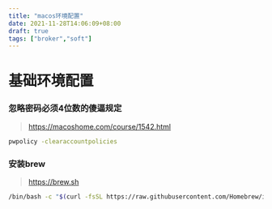 ```yaml
---
title: "macos环境配置"
date: 2021-11-28T14:06:09+08:00
draft: true
tags: ["broker","soft"]
---
```


# 基础环境配置
### 忽略密码必须4位数的傻逼规定
> https://macoshome.com/course/1542.html
``` sh
pwpolicy -clearaccountpolicies
```
### 安装brew
> https://brew.sh
``` sh
/bin/bash -c "$(curl -fsSL https://raw.githubusercontent.com/Homebrew/install/HEAD/install.sh)"
```